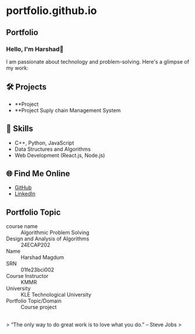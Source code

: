 # portfolio.github.io
## Portfolio

### Hello, I'm Harshad👋

I am passionate about technology and problem-solving. Here's a glimpse of my work:

## 🛠️ Projects
- **Project 
- **Project Suply chain Management System

## 🚀 Skills
- C++, Python, JavaScript
- Data Structures and Algorithms
- Web Development (React.js, Node.js)

## 🌐 Find Me Online
- [GitHub](https://github.com/your-github-username)
- [LinkedIn](https://linkedin.com/in/your-linkedin-profile)

## Portfolio Topic

<dl>
<dt>course name</dt>
<dd>Algorithmic Problem Solving</dd>
<dt>Design and Analysis of Algorithms</dt>
<dd>24ECAP202</dd>
<dt>Name</dt>
<dd>Harshad Magdum</dd>
<dt>SRN</dt>
<dd>01fe23bci002</dd>
<dt>Course Instructor</dt>
<dd>KMMR</dd>
<dt>University</dt>
<dd>KLE Technological University</dd>
<dt>Portfolio Topic/Domain</dt>
<dd>Course project</dd>
</dl>

<br> 
> “The only way to do great work is to love what you do.” – Steve Jobs
>
